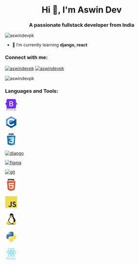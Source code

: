 <h1 align="center">Hi 👋, I'm Aswin Dev</h1>
<h3 align="center">A passionate fullstack developer from India</h3>

<p
 align="left"> <img 
src="https://komarev.com/ghpvc/?username=aswindevpk&label=Profile%20views&color=0e75b6&style=flat"
 alt="aswindevpk" /> </p>

- 🌱 I’m currently learning **django, react**

<h3 align="left">Connect with me:</h3>
<p align="left">
<a
 href="https://linkedin.com/in/aswindevpk" target="blank"><img 
align="center" 
src="https://raw.githubusercontent.com/rahuldkjain/github-profile-readme-generator/master/src/images/icons/Social/linked-in-alt.svg"
 alt="aswindevpk" height="30" width="40" /></a>
<a 
href="https://www.leetcode.com/aswindevpk" target="blank"><img 
align="center" 
src="https://raw.githubusercontent.com/rahuldkjain/github-profile-readme-generator/master/src/images/icons/Social/leet-code.svg"
 alt="aswindevpk" height="30" width="40" /></a>
</p>


<p>
 <img align="center" 
src="https://github-readme-stats.vercel.app/api/top-langs?username=aswindevpk&show_icons=true&locale=en&layout=compact"
 alt="aswindevpk" />
</p>

<h3 align="left">Languages and Tools:</h3>
<p
 align="left">
        <a href="https://getbootstrap.com" target="_blank" 
rel="noreferrer">
          <img 
src="https://raw.githubusercontent.com/devicons/devicon/master/icons/bootstrap/bootstrap-plain-wordmark.svg"
 alt="bootstrap" width="40" height="40"/>
        </a>
         
<a href="https://www.cprogramming.com/" target="_blank" 
rel="noreferrer">
          <img 
src="https://raw.githubusercontent.com/devicons/devicon/master/icons/c/c-original.svg"
 alt="c" width="40" height="40"/>
        </a>
         
  <a href="https://www.w3schools.com/css/" target="_blank" 
rel="noreferrer">
          <img 
src="https://raw.githubusercontent.com/devicons/devicon/master/icons/css3/css3-original-wordmark.svg"
 alt="css3" width="40" height="40"/>
        </a>
         
<a href="https://www.djangoproject.com/" target="_blank" 
rel="noreferrer">
          <img src="https://cdn.worldvectorlogo.com/logos/django.svg"
 alt="django" width="40" height="40"/>
        </a>
         
  <a href="https://www.figma.com/" target="_blank" 
rel="noreferrer">
          <img 
src="https://www.vectorlogo.zone/logos/figma/figma-icon.svg" alt="figma"
 width="40" height="40"/>
        </a>
         
 <a href="https://git-scm.com/" target="_blank" 
rel="noreferrer">
          <img 
src="https://www.vectorlogo.zone/logos/git-scm/git-scm-icon.svg" 
alt="git" width="40" height="40"/>
        </a>
         
<a href="https://www.w3.org/html/" target="_blank" 
rel="noreferrer">
          <img 
src="https://raw.githubusercontent.com/devicons/devicon/master/icons/html5/html5-original-wordmark.svg"
 alt="html5" width="40" height="40"/>
        </a>
         
<a 
href="https://developer.mozilla.org/en-US/docs/Web/JavaScript" 
target="_blank" rel="noreferrer">
          <img 
src="https://raw.githubusercontent.com/devicons/devicon/master/icons/javascript/javascript-original.svg"
 alt="javascript" width="40" height="40"/>
        </a>
         
<a href="https://www.linux.org/" target="_blank" 
rel="noreferrer">
          <img 
src="https://raw.githubusercontent.com/devicons/devicon/master/icons/linux/linux-original.svg"
 alt="linux" width="40" height="40"/>
        </a>
         
 <a href="https://www.python.org" target="_blank" 
rel="noreferrer">
<img src="https://raw.githubusercontent.com/devicons/devicon/master/icons/python/python-original.svg"
 alt="python" width="40" height="40"/>
        </a>
         
 <a href="https://reactjs.org/" target="_blank" rel="noreferrer">
          <img 
src="https://raw.githubusercontent.com/devicons/devicon/master/icons/react/react-original-wordmark.svg"
 alt="react" width="40" height="40"/>
        </a>
        </p>




